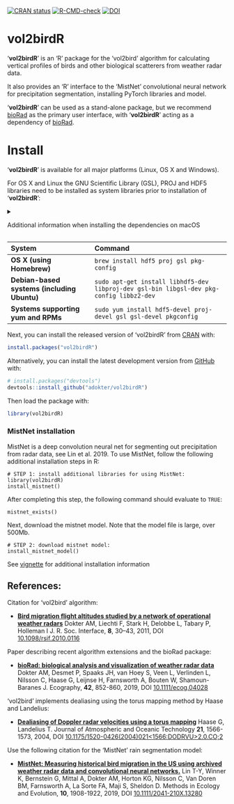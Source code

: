 
<!-- README.md is generated from README.Rmd. Please edit that file -->

<!-- badges: start -->

[![CRAN
status](https://www.r-pkg.org/badges/version/vol2birdR)](https://cran.r-project.org/package=vol2birdR)
[![R-CMD-check](https://github.com/adokter/vol2birdR/workflows/R-CMD-check/badge.svg)](https://github.com/adokter/vol2birdR/actions)
[![DOI](https://zenodo.org/badge/DOI/10.5281/zenodo.7992026.svg)](https://doi.org/10.5281/zenodo.7992026)

<!-- badges: end -->

# vol2birdR

‘**vol2birdR**’ is an ‘R’ package for the ‘vol2bird’ algorithm for
calculating vertical profiles of birds and other biological scatterers
from weather radar data.

It also provides an ‘R’ interface to the ‘MistNet’ convolutional neural
network for precipitation segmentation, installing PyTorch libraries and
model.

‘**vol2birdR**’ can be used as a stand-alone package, but we recommend
[bioRad](https://adriaandokter.com/bioRad/) as the primary user
interface, with ‘**vol2birdR**’ acting as a dependency of
[bioRad](https://adriaandokter.com/bioRad/).

# Install

‘**vol2birdR**’ is available for all major platforms (Linux, OS X and
Windows).

For OS X and Linux the GNU Scientific Library (GSL), PROJ and HDF5
libraries need to be installed as system libraries prior to installation
of ‘**vol2birdR**’:

<details>

<summary>

Additional information when installing the dependencies on macOS
</summary>

Since the installation process requires the [Homebrew](https://brew.sh/)
package manager you will have to install it. Open a terminal and issue
the following command:

      /bin/bash -c "$(curl -fsSL https://raw.githubusercontent.com/Homebrew/install/HEAD/install.sh)"

When the installation has completed it will print out some additional
information that is essential to follow.

    ==> Next steps:
    - Run these two commands in your terminal to add Homebrew to your PATH:
        echo >> /Users/$USER/.zprofile
        echo 'eval "$(/opt/homebrew/bin/brew shellenv)"' >> /Users/$USER/.zprofile
        eval "$(/opt/homebrew/bin/brew shellenv)"
    - Run brew help to get started
    - Further documentation:
        https://docs.brew.sh

You need to ensure that you follow the above three commands. The first
two will add the necessary environment variables to your zshell user
profile.

        echo >> /Users/$USER/.zprofile
        echo 'eval "$(/opt/homebrew/bin/brew shellenv)"' >> /Users/$USER/.zprofile

The second command will ensure that you get the necessary environment
variables into the terminal where you ran the installation process of
Homebrew.

        eval "$(/opt/homebrew/bin/brew shellenv)"

</details>

| System | Command |
|:---|:---|
| **OS X (using Homebrew)** | `brew install hdf5 proj gsl pkg-config` |
| **Debian-based systems (including Ubuntu)** | `sudo apt-get install libhdf5-dev libproj-dev gsl-bin libgsl-dev pkg-config libbz2-dev` |
| **Systems supporting yum and RPMs** | `sudo yum install hdf5-devel proj-devel gsl gsl-devel pkgconfig` |

Next, you can install the released version of ‘vol2birdR’ from
[CRAN](https://CRAN.R-project.org) with:

``` r
install.packages("vol2birdR")
```

Alternatively, you can install the latest development version from
[GitHub](https://github.com/adokter/bioRad) with:

``` r
# install.packages("devtools")
devtools::install_github("adokter/vol2birdR")
```

Then load the package with:

``` r
library(vol2birdR)
```

### MistNet installation

MistNet is a deep convolution neural net for segmenting out
precipitation from radar data, see Lin et al. 2019. To use MistNet,
follow the following additional installation steps in R:

    # STEP 1: install additional libraries for using MistNet:
    library(vol2birdR)
    install_mistnet()

After completing this step, the following command should evaluate to
`TRUE`:

    mistnet_exists()

Next, download the mistnet model. Note that the model file is large,
over 500Mb.

    # STEP 2: download mistnet model:
    install_mistnet_model()

See
[vignette](https://adriaandokter.com/vol2birdR/articles/vol2birdR.html)
for additional installation information

## References:

Citation for ‘vol2bird’ algorithm:

- [**Bird migration flight altitudes studied by a network of operational
  weather radars**](https://doi.org/10.1098/rsif.2010.0116) Dokter AM,
  Liechti F, Stark H, Delobbe L, Tabary P, Holleman I J. R. Soc.
  Interface, **8**, 30–43, 2011, DOI
  [10.1098/rsif.2010.0116](https://doi.org/10.1098/rsif.2010.0116)

Paper describing recent algorithm extensions and the bioRad package:

- [**bioRad: biological analysis and visualization of weather radar
  data**](https://doi.org/10.1111/ecog.04028) Dokter AM, Desmet P,
  Spaaks JH, van Hoey S, Veen L, Verlinden L, Nilsson C, Haase G,
  Leijnse H, Farnsworth A, Bouten W, Shamoun-Baranes J. Ecography,
  **42**, 852-860, 2019, DOI
  [10.1111/ecog.04028](https://doi.org/10.1111/ecog.04028)

‘vol2bird’ implements dealiasing using the torus mapping method by Haase
and Landelius:

- [**Dealiasing of Doppler radar velocities using a torus
  mapping**](https://doi.org/10.1175/1520-0426(2004)021%3C1566:DODRVU%3E2.0.CO;2)
  Haase G, Landelius T. Journal of Atmospheric and Oceanic Technology
  **21**, 1566-1573, 2004, DOI
  [10.1175/1520-0426(2004)021\<1566:DODRVU\>2.0.CO;2](https://doi.org/10.1175/1520-0426(2004)021%3C1566:DODRVU%3E2.0.CO;2)

Use the following citation for the ‘MistNet’ rain segmentation model:

- [**MistNet: Measuring historical bird migration in the US using
  archived weather radar data and convolutional neural
  networks.**](https://doi.org/10.1111/2041-210X.13280) Lin T-Y, Winner
  K, Bernstein G, Mittal A, Dokter AM, Horton KG, Nilsson C, Van Doren
  BM, Farnsworth A, La Sorte FA, Maji S, Sheldon D. Methods in Ecology
  and Evolution, **10**, 1908-1922, 2019, DOI
  [10.1111/2041-210X.13280](https://doi.org/10.1111/2041-210X.13280)
